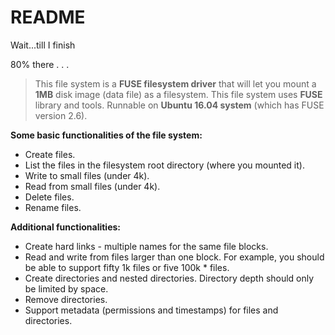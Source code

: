 # README

Wait...till I finish

80% there
.
.
.


>  This file system is a **FUSE filesystem driver** that will let you mount a **1MB** disk image (data file) as a filesystem.
>  This file system uses **FUSE** library and tools. Runnable on **Ubuntu 16.04 system** (which has FUSE version 2.6).

**Some basic functionalities of the file system:**
* Create files.
* List the files in the filesystem root directory (where you mounted it).
* Write to small files (under 4k).
* Read from small files (under 4k).
* Delete files.
* Rename files.

**Additional functionalities:**
* Create hard links - multiple names for the same file blocks.
* Read and write from files larger than one block. For example, you should be able to support fifty 1k files or five 100k * files.
* Create directories and nested directories. Directory depth should only be limited by space.
* Remove directories.
* Support metadata (permissions and timestamps) for files and directories.
